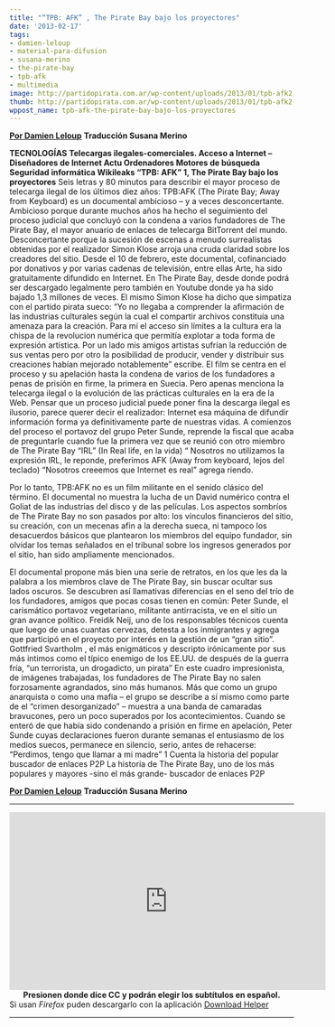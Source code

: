 ```yaml
---
title: "“TPB: AFK” , The Pirate Bay bajo los proyectores"
date: '2013-02-17'
tags:
- damien-leloup
- material-para-difusion
- susana-merino
- the-pirate-bay
- tpb-afk
- multimedia
image: http://partidopirata.com.ar/wp-content/uploads/2013/01/tpb-afk2.jpg
thumb: http://partidopirata.com.ar/wp-content/uploads/2013/01/tpb-afk2-150x150.jpg
wppost_name: tpb-afk-the-pirate-bay-bajo-los-proyectores
---
```


<strong><a href="http://mobile.lemonde.fr/technologies/article/2013/02/16/tpb-afk-the-pirate-bay-sous-les-projecteurs_1833855_651865.html" target="_blank">Por Damien Leloup</a></strong>
<strong> Traducción Susana Merino</strong>

<strong>TECNOLOGÍAS</strong>
<strong> Telecargas ilegales-comerciales. Acceso a Internet –Diseñadores de Internet Actu Ordenadores Motores de búsqueda Seguridad informática Wikileaks “TPB: AFK” 1, The Pirate Bay bajo los proyectores</strong>
Seis letras y 80 minutos para describir el mayor proceso de telecarga ilegal de los últimos diez años: TPB:AFK (The Pirate Bay; Away from Keyboard) es un documental ambicioso – y a veces desconcertante. Ambicioso porque durante muchos años ha hecho el seguimiento del proceso judicial que concluyó con la condena a varios fundadores de The Pirate Bay, el mayor anuario de enlaces de telecarga BitTorrent del mundo. Desconcertante porque la sucesión de escenas a menudo surrealistas obtenidas por el realizador Simon Klose arroja una cruda claridad sobre los creadores del sitio.
Desde el 10 de febrero, este documental, cofinanciado por donativos y por varias cadenas de televisión, entre ellas Arte, ha sido gratuitamente difundido en Internet. En The Pirate Bay, desde donde podrá ser descargado legalmente pero también en Youtube donde ya ha sido bajado 1,3 millones de veces. El mismo Simon Klose ha dicho que simpatiza con el partido pirata sueco: “Yo no llegaba a comprender la afirmación de las industrias culturales según la cual el compartir archivos constituía una amenaza para la creación. Para mí el acceso sin límites a la cultura era la chispa de la revolucion numérica que permitía explotar a toda forma de  expresión artística. Por un lado mis amigos artistas sufrían la reducción de sus ventas pero por otro la posibilidad de producir, vender y distribuir sus creaciones habían mejorado notablemente” escribe.
El film se centra en el proceso y su apelación hasta la condena de varios de los fundadores a penas de prisión en firme, la primera en Suecia. Pero apenas menciona la telecarga ilegal o la evolución de las prácticas culturales en la era de la Web. Pensar que un proceso judicial puede poner fina la descarga ilegal es ilusorio, parece querer decir el realizador: Internet esa máquina de difundir información forma ya definitivamente parte de nuestras vidas. A comienzos del proceso el portavoz del grupo Peter Sunde, reprende la fiscal que acaba de preguntarle cuando fue la primera vez que se reunió con otro miembro de The Pirate Bay “IRL” (In Real life, en la vida) “
Nosotros no utilizamos la expresión IRL, le reponde, preferimos AFK (Away from keyboard, lejos del teclado) “Nosotros creeemos que Internet es real” agrega riendo.

Por lo tanto, TPB:AFK no es un film militante en el senido clásico del término. El documental no muestra la lucha de un David numérico contra el Goliat de las industrias del disco y de las películas. Los aspectos sombríos de The Pirate Bay no son pasados
por alto: los vínculos financieros del sitio, su creación, con un mecenas afin a la derecha sueca, ni tampoco los desacuerdos básicos que plantearon los miembros del equipo fundador, sin olvidar los temas señalados en el tribunal sobre los ingresos generados por el sitio, han sido ampliamente mencionados.

El documental propone más bien una serie de retratos, en los que les da la palabra a los miembros clave de The Pirate Bay, sin buscar ocultar sus lados oscuros. Se descubren así llamativas diferencias en el seno del trío de los fundadores, amigos que pocas cosas tienen en común: Peter Sunde, el carismático portavoz vegetariano, militante antirracista, ve en el sitio un gran avance político. Freidik Neij, uno de los responsables técnicos cuenta que luego de unas cuantas cervezas, detesta a los inmigrantes y agrega que participó en el proyecto por interés en la gestión de un “gran sitio”.
Gottfried Svartholm , el más enigmáticos y descripto irónicamente por sus más intimos como el típico enemigo de los EE.UU. de después de la guerra fría, “un terrorista, un drogadicto, un pirata”
En este cuadro impresionista, de imágenes trabajadas, los fundadores de The Pirate Bay no salen forzosamente agrandados, sino más humanos. Más que como un grupo anarquista o como una mafia – el grupo se describe a sí mismo como parte de el “crimen desorganizado” – muestra a una banda de camaradas bravucones, pero un poco superados por los acontecimientos. Cuando se enteró de que había sido condenando a prisión en firme en apelación, Peter Sunde cuyas declaraciones fueron durante semanas el entusiasmo de los medios suecos, permanece en silencio, serio, antes de rehacerse: “Perdimos, tengo que llamar a mi madre”
1 Cuenta la historia del popular buscador de enlaces P2P La historia de The Pirate Bay, uno de los más populares y
mayores -sino el más grande- buscador de enlaces P2P

<strong><a href="http://mobile.lemonde.fr/technologies/article/2013/02/16/tpb-afk-the-pirate-bay-sous-les-projecteurs_1833855_651865.html" target="_blank">Por Damien Leloup</a></strong>
<strong> Traducción Susana Merino</strong>

<hr />

<center>
<iframe src="http://www.youtube.com/embed/GfRFh_h5ICE" height="315" width="560" allowfullscreen="" frameborder="0"></iframe></center><center></center><center><strong>Presionen donde dice CC y podrán elegir los subtítulos en español.</strong></center>Si usan <i>Firefox</i> puden descargarlo con la aplicación <a href="https://addons.mozilla.org/es/firefox/addon/video-downloadhelper/" target="_blank">Download Helper</a>

<hr />
